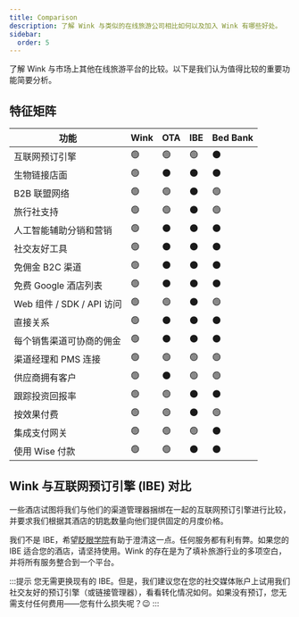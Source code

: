 ```yaml
---
title: Comparison
description: 了解 Wink 与类似的在线旅游公司相比如何以及加入 Wink 有哪些好处。
sidebar:
  order: 5
---
```

了解 Wink 与市场上其他在线旅游平台的比较。以下是我们认为值得比较的重要功能简要分析。

## 特征矩阵

| 功能 | Wink | OTA | IBE | Bed Bank
| ----------------------- | -- | -- | -- | -- |
| 互联网预订引擎 | 🟢 | 🟢 | 🟢 | ⚫️ |
| 生物链接店面 | 🟢 | ⚫️ | ⚫️ | ⚫️ |
| B2B 联盟网络 | 🟢 | 🟢 | ⚫️ | 🟢 |
| 旅行社支持 | 🟢 | 🟢 | ⚫️ | 🟢 |
| 人工智能辅助分销和营销 | 🟢 | ⚫️ | ⚫️ | ⚫️ |
| 社交友好工具 | 🟢 | ⚫️ | ⚫️ | ⚫️ |
| 免佣金 B2C 渠道 | 🟢 | ⚫️ | ⚫️ | ⚫️ |
| 免费 Google 酒店列表 | 🟢 | ⚫️ | ⚫️ | ⚫️ |
| Web 组件 / SDK / API 访问 | 🟢 | 🟢 | ⚫️ | 🟢 |
| 直接关系 | 🟢 | ⚫️ | ⚫️ | ⚫️ |
| 每个销售渠道可协商的佣金 | 🟢 | ⚫️ | ⚫️ | ⚫️ |
| 渠道经理和 PMS 连接 | 🟢 | 🟢 | 🟢 | 🟢 | 🟢 |
| 供应商拥有客户 | 🟢 | ⚫️ | 🟢 | 🟢 |
| 跟踪投资回报率 | 🟢 | 🟢 | ⚫️ | ⚫️ |
| 按效果付费 | 🟢 | 🟢 | ⚫️ | 🟢 |
| 集成支付网关 | 🟢 | 🟢 | 🟢 | ⚫️ |
| 使用 Wise 付款 | 🟢 | 🟢 | ⚫️ | ⚫️ |

## Wink 与互联网预订引擎 (IBE) 对比

一些酒店试图将我们与他们的渠道管理器捆绑在一起的互联网预订引擎进行比较，并要求我们根据其酒店的钥匙数量向他们提供固定的月度价格。

我们不是 IBE，希望[眨眼学院](/)有助于澄清这一点。任何服务都有利有弊。如果您的 IBE 适合您的酒店，请坚持使用。Wink 的存在是为了填补旅游行业的多项空白，并将所有服务整合到一个平台。

:::提示
您无需更换现有的 IBE。但是，我们建议您在您的社交媒体账户上试用我们社交友好的预订引擎（或链接管理器），看看转化情况如何。如果没有预订，您无需支付任何费用——您有什么损失呢？😉
:::

